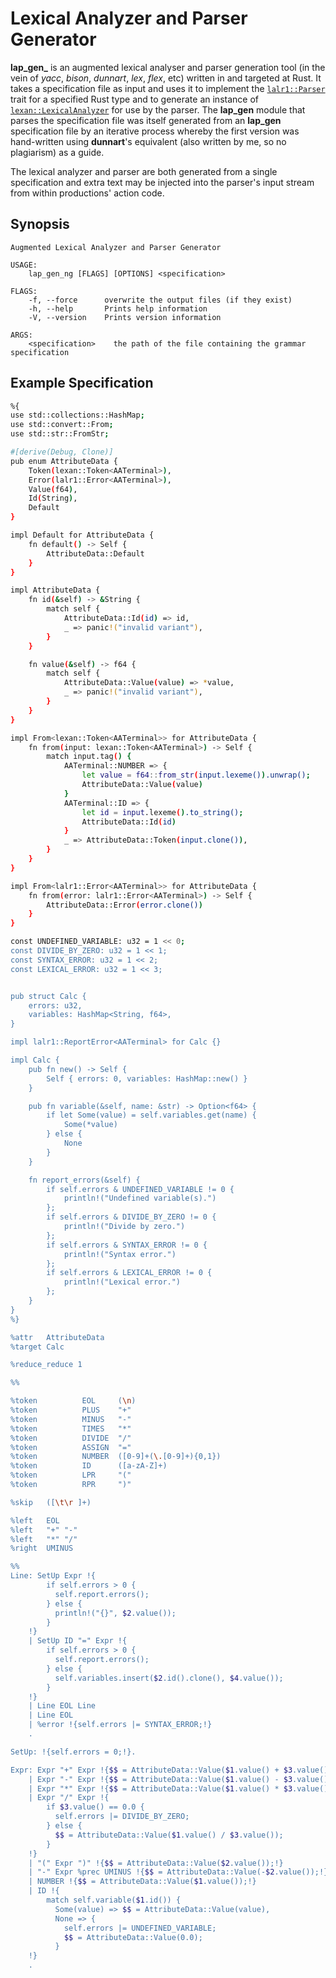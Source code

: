 # Lexical Analyzer and Parser Generator
 
**lap_gen_** is an augmented lexical analyser and parser generation
tool (in the vein of *yacc*, *bison*, *dunnart*, *lex*, *flex*, etc) written in
and targeted at Rust.
It takes a specification file as input and uses it to implement the
[`lalr1::Parser`](https://github.com/pwil3058/rs_lalr1_parsers/lalr1)
trait for a specified Rust type and to generate an instance of
[`lexan::LexicalAnalyzer`](https://github.com/pwil3058/rs_lalr1_parsers/lexan)
for use by the parser.  The **lap_gen** module that parses the specification file
was itself generated from an **lap_gen** specification file by an iterative
process whereby the first version was hand-written using **dunnart**'s equivalent
(also written by me, so no plagiarism) as a guide.

The lexical analyzer and parser are both generated from a single specification
and extra text may be injected into the parser's input stream from within productions'
action code.

## Synopsis

```
Augmented Lexical Analyzer and Parser Generator 

USAGE:
    lap_gen_ng [FLAGS] [OPTIONS] <specification>

FLAGS:
    -f, --force      overwrite the output files (if they exist)
    -h, --help       Prints help information
    -V, --version    Prints version information

ARGS:
    <specification>    the path of the file containing the grammar specification
```

## Example Specification

```bash
%{
use std::collections::HashMap;
use std::convert::From;
use std::str::FromStr;

#[derive(Debug, Clone)]
pub enum AttributeData {
    Token(lexan::Token<AATerminal>),
    Error(lalr1::Error<AATerminal>),
    Value(f64),
    Id(String),
    Default
}

impl Default for AttributeData {
    fn default() -> Self {
        AttributeData::Default
    }
}

impl AttributeData {
    fn id(&self) -> &String {
        match self {
            AttributeData::Id(id) => id,
            _ => panic!("invalid variant"),
        }
    }

    fn value(&self) -> f64 {
        match self {
            AttributeData::Value(value) => *value,
            _ => panic!("invalid variant"),
        }
    }
}

impl From<lexan::Token<AATerminal>> for AttributeData {
    fn from(input: lexan::Token<AATerminal>) -> Self {
        match input.tag() {
            AATerminal::NUMBER => {
                let value = f64::from_str(input.lexeme()).unwrap();
                AttributeData::Value(value)
            }
            AATerminal::ID => {
                let id = input.lexeme().to_string();
                AttributeData::Id(id)
            }
            _ => AttributeData::Token(input.clone()),
        }
    }
}

impl From<lalr1::Error<AATerminal>> for AttributeData {
    fn from(error: lalr1::Error<AATerminal>) -> Self {
        AttributeData::Error(error.clone())
    }
}

const UNDEFINED_VARIABLE: u32 = 1 << 0;
const DIVIDE_BY_ZERO: u32 = 1 << 1;
const SYNTAX_ERROR: u32 = 1 << 2;
const LEXICAL_ERROR: u32 = 1 << 3;


pub struct Calc {
    errors: u32,
    variables: HashMap<String, f64>,
}

impl lalr1::ReportError<AATerminal> for Calc {}

impl Calc {
    pub fn new() -> Self {
        Self { errors: 0, variables: HashMap::new() }
    }

    pub fn variable(&self, name: &str) -> Option<f64> {
        if let Some(value) = self.variables.get(name) {
            Some(*value)
        } else {
            None
        }
    }

    fn report_errors(&self) {
        if self.errors & UNDEFINED_VARIABLE != 0 {
            println!("Undefined variable(s).")
        };
        if self.errors & DIVIDE_BY_ZERO != 0 {
            println!("Divide by zero.")
        };
        if self.errors & SYNTAX_ERROR != 0 {
            println!("Syntax error.")
        };
        if self.errors & LEXICAL_ERROR != 0 {
            println!("Lexical error.")
        };
    }
}
%}

%attr   AttributeData
%target Calc

%reduce_reduce 1

%%

%token          EOL     (\n)
%token          PLUS    "+"
%token          MINUS   "-"
%token          TIMES   "*"
%token          DIVIDE  "/"
%token          ASSIGN  "="
%token          NUMBER  ([0-9]+(\.[0-9]+){0,1})
%token          ID      ([a-zA-Z]+)
%token          LPR     "("
%token          RPR     ")"

%skip   ([\t\r ]+)

%left   EOL
%left   "+" "-"
%left   "*" "/"
%right  UMINUS

%%
Line: SetUp Expr !{
        if self.errors > 0 {
          self.report.errors();
        } else {
          println!("{}", $2.value());
        }
    !}
    | SetUp ID "=" Expr !{
        if self.errors > 0 {
          self.report.errors();
        } else {
          self.variables.insert($2.id().clone(), $4.value());
        }
    !}
    | Line EOL Line
    | Line EOL
    | %error !{self.errors |= SYNTAX_ERROR;!}
    .

SetUp: !{self.errors = 0;!}.

Expr: Expr "+" Expr !{$$ = AttributeData::Value($1.value() + $3.value());!}
    | Expr "-" Expr !{$$ = AttributeData::Value($1.value() - $3.value());!}
    | Expr "*" Expr !{$$ = AttributeData::Value($1.value() * $3.value());!}
    | Expr "/" Expr !{
        if $3.value() == 0.0 {
          self.errors |= DIVIDE_BY_ZERO;
        } else {
          $$ = AttributeData::Value($1.value() / $3.value());
        }
    !}
    | "(" Expr ")" !{$$ = AttributeData::Value($2.value());!}
    | "-" Expr %prec UMINUS !{$$ = AttributeData::Value(-$2.value());!}
    | NUMBER !{$$ = AttributeData::Value($1.value());!}
    | ID !{
        match self.variable($1.id()) {
          Some(value) => $$ = AttributeData::Value(value),
          None => {
            self.errors |= UNDEFINED_VARIABLE;
            $$ = AttributeData::Value(0.0);
          }
    !}
    .
```
